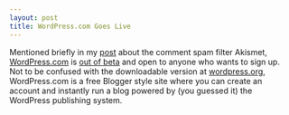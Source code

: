 ```yaml
---
layout: post
title: WordPress.com Goes Live
---
```

Mentioned briefly in my [post](http://www.command-tab.com/index.php/akismet-kills-comment-spam/) about the comment spam filter Akismet, [WordPress.com](http://www.wordpress.com/) is [out of beta](http://www.techcrunch.com/2005/11/21/wordpresscom-out-of-beta/) and open to anyone who wants to sign up. Not to be confused with the downloadable version at [wordpress.org](http://www.wordpress.org), WordPress.com is a free Blogger style site where you can create an account and instantly run a blog powered by (you guessed it) the WordPress publishing system.
